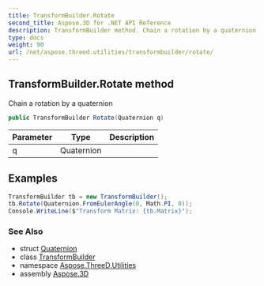 ```yaml
---
title: TransformBuilder.Rotate
second_title: Aspose.3D for .NET API Reference
description: TransformBuilder method. Chain a rotation by a quaternion
type: docs
weight: 90
url: /net/aspose.threed.utilities/transformbuilder/rotate/
---
```

## TransformBuilder.Rotate method

Chain a rotation by a quaternion

```csharp
public TransformBuilder Rotate(Quaternion q)
```

| Parameter | Type | Description |
| --- | --- | --- |
| q | Quaternion |  |

## Examples

```csharp
TransformBuilder tb = new TransformBuilder();
tb.Rotate(Quaternion.FromEulerAngle(0, Math.PI, 0));
Console.WriteLine($"Transform Matrix: {tb.Matrix}");
```

### See Also

* struct [Quaternion](../../quaternion/)
* class [TransformBuilder](../)
* namespace [Aspose.ThreeD.Utilities](../../transformbuilder/)
* assembly [Aspose.3D](../../../)


